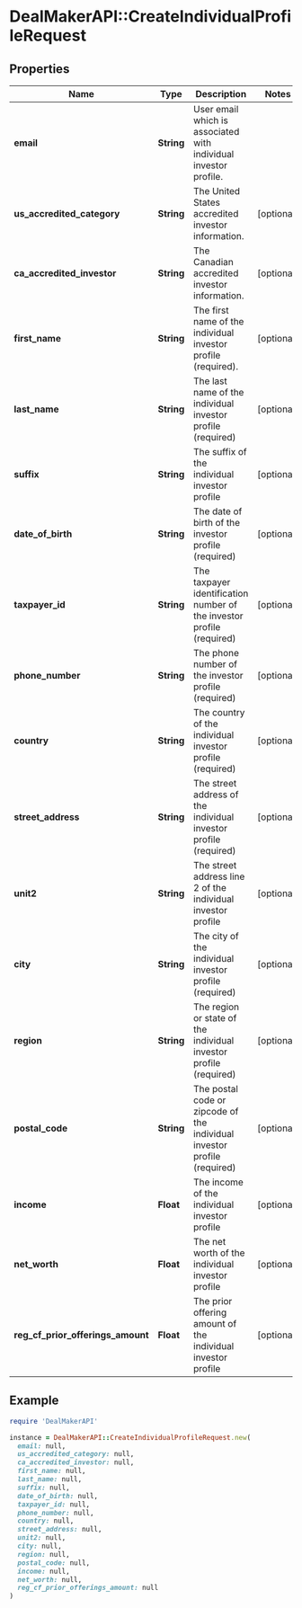 # DealMakerAPI::CreateIndividualProfileRequest

## Properties

| Name | Type | Description | Notes |
| ---- | ---- | ----------- | ----- |
| **email** | **String** | User email which is associated with individual investor profile. |  |
| **us_accredited_category** | **String** | The United States accredited investor information. | [optional] |
| **ca_accredited_investor** | **String** | The Canadian accredited investor information. | [optional] |
| **first_name** | **String** | The first name of the individual investor profile (required). | [optional] |
| **last_name** | **String** | The last name of the individual investor profile (required) | [optional] |
| **suffix** | **String** | The suffix of the individual investor profile | [optional] |
| **date_of_birth** | **String** | The date of birth of the investor profile (required) | [optional] |
| **taxpayer_id** | **String** | The taxpayer identification number of the investor profile (required) | [optional] |
| **phone_number** | **String** | The phone number of the investor profile (required) | [optional] |
| **country** | **String** | The country of the individual investor profile (required) | [optional] |
| **street_address** | **String** | The street address of the individual investor profile (required) | [optional] |
| **unit2** | **String** | The street address line 2 of the individual investor profile | [optional] |
| **city** | **String** | The city of the individual investor profile (required) | [optional] |
| **region** | **String** | The region or state of the individual investor profile (required) | [optional] |
| **postal_code** | **String** | The postal code or zipcode of the individual investor profile (required) | [optional] |
| **income** | **Float** | The income of the individual investor profile | [optional] |
| **net_worth** | **Float** | The net worth of the individual investor profile | [optional] |
| **reg_cf_prior_offerings_amount** | **Float** | The prior offering amount of the individual investor profile | [optional] |

## Example

```ruby
require 'DealMakerAPI'

instance = DealMakerAPI::CreateIndividualProfileRequest.new(
  email: null,
  us_accredited_category: null,
  ca_accredited_investor: null,
  first_name: null,
  last_name: null,
  suffix: null,
  date_of_birth: null,
  taxpayer_id: null,
  phone_number: null,
  country: null,
  street_address: null,
  unit2: null,
  city: null,
  region: null,
  postal_code: null,
  income: null,
  net_worth: null,
  reg_cf_prior_offerings_amount: null
)
```

